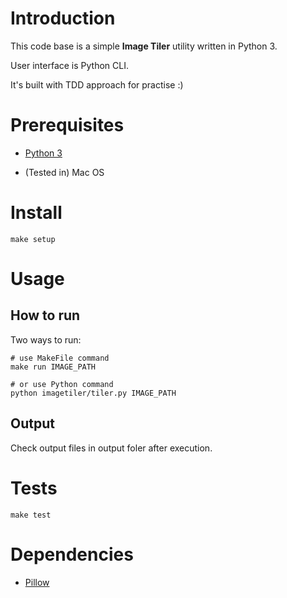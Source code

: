 
# Introduction

This code base is a simple **Image Tiler** utility written in Python 3. 

User interface is Python CLI. 

It's built with TDD approach for practise :) 

# Prerequisites

-  [Python 3](https://www.python.org/downloads/)

- (Tested in) Mac OS

# Install

	make setup
	
# Usage

## How to run

Two ways to run:

	# use MakeFile command
	make run IMAGE_PATH

	# or use Python command
	python imagetiler/tiler.py IMAGE_PATH


## Output

Check output files in output foler after execution.

# Tests

	make test

# Dependencies

-  [Pillow](https://pillow.readthedocs.io/en/stable/)